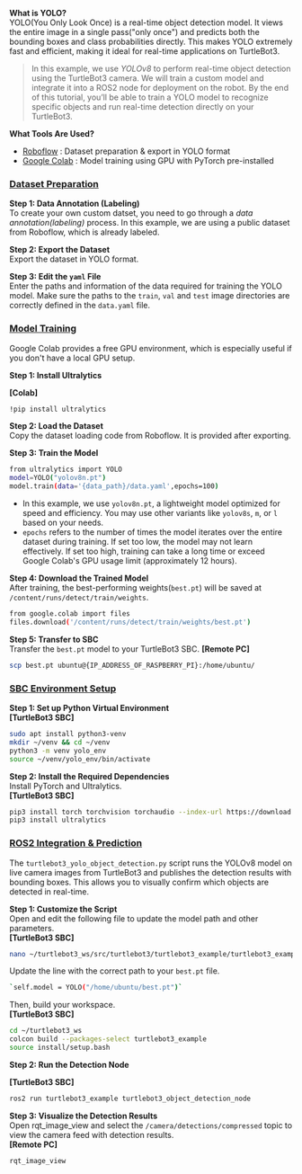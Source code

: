 
**What is YOLO?**  
YOLO(You Only Look Once) is a real-time object detection model. It views the entire image in a single pass("only once") and predicts both the bounding boxes and class probabilities directly. This makes YOLO extremely fast and efficient, making it ideal for real-time applications on TurtleBot3.  
> In this example, we use *YOLOv8* to perform real-time object detection using the TurtleBot3 camera. We will train a custom model and integrate it into a ROS2 node for deployment on the robot. By the end of this tutorial, you’ll be able to train a YOLO model to recognize specific objects and run real-time detection directly on your TurtleBot3.   

**What Tools Are Used?**
- [Roboflow](https://roboflow.com/) : Dataset preparation & export in YOLO format
- [Google Colab](https://colab.google/) : Model training using GPU with PyTorch pre-installed

### [**Dataset Preparation**](#dataset-preparation)

**Step 1: Data Annotation (Labeling)**  
To create your own custom datset, you need to go through a *data annotation(labeling)* process. 
In this example, we are using a public dataset from Roboflow, which is already labeled. 


**Step 2: Export the Dataset**  
Export the dataset in YOLO format.  

**Step 3: Edit the `yaml` File**  
Enter the paths and information of the data required for training the YOLO model.
Make sure the paths to the `train`, `val` and `test` image directories are correctly defined in the `data.yaml` file. 


### [**Model Training**](#model-training)
Google Colab provides a free GPU environment, which is especially useful if you don't have a local GPU setup.  

**Step 1: Install Ultralytics**  

**[Colab]**  
```bash
!pip install ultralytics
```  

**Step 2: Load the Dataset**  
Copy the dataset loading code from Roboflow. It is provided after exporting.  

**Step 3: Train the Model**  

```bash
from ultralytics import YOLO
model=YOLO("yolov8n.pt")
model.train(data='{data_path}/data.yaml',epochs=100)
```  
- In this example, we use `yolov8n.pt`, a lightweight model optimized for speed and efficiency. You may use other variants like `yolov8s`, `m`, or `l` based on your needs.  
- `epochs` refers to the number of times the model iterates over the entire dataset during training. If set too low, the model may not learn effectively. If set too high, training can take a long time or exceed Google Colab's GPU usage limit (approximately 12 hours). 

**Step 4: Download the Trained Model**  
After training, the best-performing weights(`best.pt`) will be saved at `/content/runs/detect/train/weights`.
```bash
from google.colab import files
files.download('/content/runs/detect/train/weights/best.pt')
```  

**Step 5: Transfer to SBC**  
Transfer the `best.pt` model to your  TurtleBot3 SBC.
**[Remote PC]**  
```bash
scp best.pt ubuntu@{IP_ADDRESS_OF_RASPBERRY_PI}:/home/ubuntu/
```  

### [**SBC Environment Setup**](#sbc-environment-setup)  

**Step 1: Set up Python Virtual Environment**  
**[TurtleBot3 SBC]**  
```bash
sudo apt install python3-venv
mkdir ~/venv && cd ~/venv
python3 -m venv yolo_env
source ~/venv/yolo_env/bin/activate
```  

**Step 2: Install the Required Dependencies**  
Install PyTorch and Ultralytics.  
**[TurtleBot3 SBC]**  
```bash
pip3 install torch torchvision torchaudio --index-url https://download.pytorch.org/whl/cpu
pip3 install ultralytics
```  

### [**ROS2 Integration & Prediction**](#ros2-integration-prediction)  

The `turtlebot3_yolo_object_detection.py` script runs the YOLOv8 model on live camera images from TurtleBot3 and publishes the detection results with bounding boxes. This allows you to visually confirm which objects are detected in real-time.  

**Step 1: Customize the Script**  
Open and edit the following file to update the model path and other parameters.  
**[TurtleBot3 SBC]**  
```bash
nano ~/turtlebot3_ws/src/turtlebot3/turtlebot3_example/turtlebot3_example/turtlebot3_yolo_object_detection/turtlebot3_yolo_object_detection.py
``` 

Update the line with the correct path to your `best.pt` file.
```bash
`self.model = YOLO("/home/ubuntu/best.pt")`
``` 

Then, build your workspace.  
**[TurtleBot3 SBC]**  
```bash
cd ~/turtlebot3_ws
colcon build --packages-select turtlebot3_example
source install/setup.bash
``` 

**Step 2: Run the Detection Node**  

**[TurtleBot3 SBC]**  
```bash
ros2 run turtlebot3_example turtlebot3_object_detection_node
``` 

**Step 3: Visualize the Detection Results**  
Open rqt_image_view and select the `/camera/detections/compressed` topic to view the camera feed with detection results.  
**[Remote PC]**  
```bash
rqt_image_view
``` 
